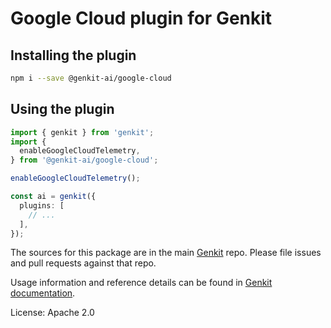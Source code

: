 # Google Cloud plugin for Genkit

## Installing the plugin

```bash
npm i --save @genkit-ai/google-cloud
```

## Using the plugin

```ts
import { genkit } from 'genkit';
import {
  enableGoogleCloudTelemetry,
} from '@genkit-ai/google-cloud';

enableGoogleCloudTelemetry();

const ai = genkit({
  plugins: [
    // ...
  ],
});
```

The sources for this package are in the main [Genkit](https://github.com/firebase/genkit) repo. Please file issues and pull requests against that repo.

Usage information and reference details can be found in [Genkit documentation](https://firebase.google.com/docs/genkit).

License: Apache 2.0
